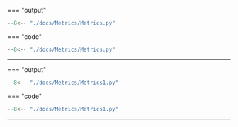 === "output"
   ``` python exec="on" html="1"
   --8<-- "./docs/Metrics/Metrics.py"
   ```

=== "code"
   ``` python exec="off"
   --8<-- "./docs/Metrics/Metrics.py"
   ```

------------------------------------------------------------------------------------------------------

=== "output"
   ``` python exec="on" html="1"
   --8<-- "./docs/Metrics/Metrics1.py"
   ```

=== "code"
   ``` python exec="off"
   --8<-- "./docs/Metrics/Metrics1.py"
   ```


------------------------------------------------------------------------------------------------------


